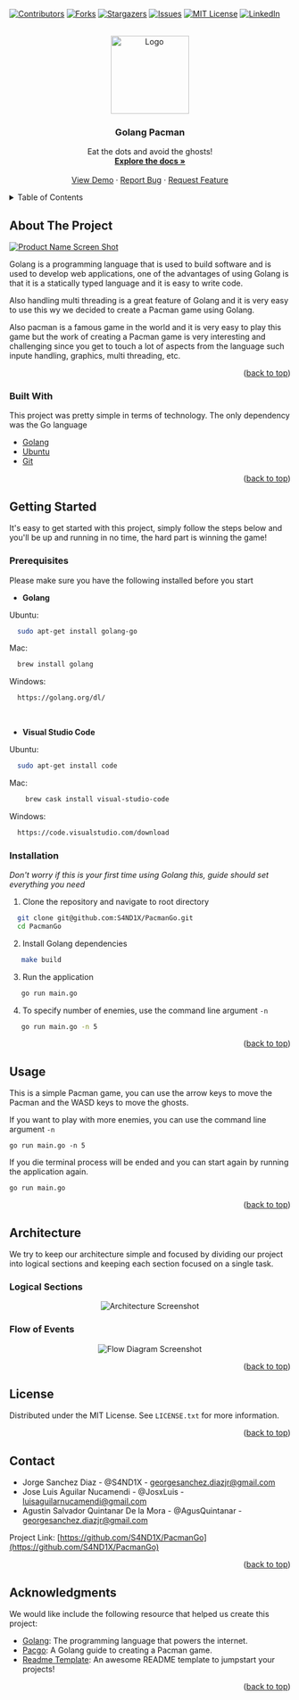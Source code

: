 <div id="top"></div>

[![Contributors][contributors-shield]][contributors-url] [![Forks][forks-shield]][forks-url] [![Stargazers][stars-shield]][stars-url] [![Issues][issues-shield]][issues-url] [![MIT License][license-shield]][license-url] [![LinkedIn][linkedin-shield]][linkedin-url]

<!-- PROJECT LOGO -->
<br />
<div align="center">
  <a href="https://github.com/S4ND1X/PacmanGo">
    <img src="images/logo.png" alt="Logo" width="140" height="140">
  </a>

  <h3 align="center">Golang Pacman</h3>

  <p align="center">
    Eat the dots and avoid the ghosts!
    <br />
    <a href="https://github.com/S4ND1X/PacmanGo"><strong>Explore the docs »</strong></a>
    <br />
    <br />
    <a href="https://github.com/S4ND1X/PacmanGo">View Demo</a>
    ·
    <a href="https://github.com/S4ND1X/PacmanGo/issues">Report Bug</a>
    ·
    <a href="https://github.com/S4ND1X/PacmanGo/issues">Request Feature</a>
  </p>
</div>

<!-- TABLE OF CONTENTS -->
<details>
  <summary>Table of Contents</summary>
  <ol>
    <li>
      <a href="#about-the-project">About The Project</a>
      <ul>
        <li><a href="#built-with">Built With</a></li>
      </ul>
    </li>
    <li>
      <a href="#getting-started">Getting Started</a>
      <ul>
        <li><a href="#prerequisites">Prerequisites</a></li>
        <li><a href="#installation">Installation</a></li>
      </ul>
    </li>
    <li><a href="#usage">Usage</a></li>
    <li><a href="#architecture">Architecture</a></li>
    <li><a href="#license">License</a></li>
    <li><a href="#contact">Contact</a></li>
    <li><a href="#acknowledgments">Acknowledgments</a></li>
  </ol>
</details>

<!-- ABOUT THE PROJECT -->

## About The Project

[![Product Name Screen Shot][product-screenshot]](https://example.com)

Golang is a programming language that is used to build software and is used to develop web applications, one of the advantages of using Golang is that it is a statically typed language and it is easy to write code.

Also handling multi threading is a great feature of Golang and it is very easy to use this wy we decided to create a Pacman game using Golang.

Also pacman is a famous game in the world and it is very easy to play this game but the work of creating a Pacman game is very interesting and challenging since you get to touch a lot of aspects from the language such inpute handling, graphics, multi threading, etc.

<p align="right">(<a href="#top">back to top</a>)</p>

### Built With

This project was pretty simple in terms of technology. The only dependency was the Go language

- [Golang](https://golang.org/)
- [Ubuntu](https://www.ubuntu.com/)
- [Git](https://git-scm.com/)

<p align="right">(<a href="#top">back to top</a>)</p>

<!-- GETTING STARTED -->

## Getting Started

It's easy to get started with this project, simply follow the steps below and you'll be up and running in no time, the hard part is winning the game!

### Prerequisites

Please make sure you have the following installed before you start

- **Golang**

Ubuntu:

```sh
  sudo apt-get install golang-go
```

Mac:

```sh
  brew install golang
```

Windows:

```sh
  https://golang.org/dl/
```

<br/>

- **Visual Studio Code**

Ubuntu:

```sh
  sudo apt-get install code
```

Mac:

```sh
    brew cask install visual-studio-code
```

Windows:

```sh
  https://code.visualstudio.com/download
```

### Installation

_Don't worry if this is your first time using Golang this, guide should set everything you need_

1. Clone the repository and navigate to root directory

```sh
  git clone git@github.com:S4ND1X/PacmanGo.git
  cd PacmanGo
```

2. Install Golang dependencies

```sh
   make build
```

3. Run the application

```sh
   go run main.go
```

4. To specify number of enemies, use the command line argument `-n`

```sh
   go run main.go -n 5
```

<p align="right">(<a href="#top">back to top</a>)</p>

<!-- USAGE EXAMPLES -->

## Usage

This is a simple Pacman game, you can use the arrow keys to move the Pacman and the WASD keys to move the ghosts.

If you want to play with more enemies, you can use the command line argument `-n`

    go run main.go -n 5

If you die terminal process will be ended and you can start again by running the application again.

    go run main.go

<p align="right">(<a href="#top">back to top</a>)</p>

<!-- Architecture -->

## Architecture

We try to keep our architecture simple and focused by dividing our project into logical sections and keeping each section focused on a single task.

### Logical Sections

<div align="center">

![Architecture Screenshot][architecture-screenshot]

</div>

### Flow of Events

<div align="center">

![Flow Diagram Screenshot][flow_diagram-screenshot]

</div>

<p align="right">(<a href="#top">back to top</a>)</p>

<!-- LICENSE -->

## License

Distributed under the MIT License. See `LICENSE.txt` for more information.

<p align="right">(<a href="#top">back to top</a>)</p>

<!-- CONTACT -->

## Contact

- Jorge Sanchez Diaz - @S4ND1X - georgesanchez.diazjr@gmail.com
- Jose Luis Aguilar Nucamendi - @JosxLuis - luisaguilarnucamendi@gmail.com
- Agustin Salvador Quintanar De la Mora - @AgusQuintanar - georgesanchez.diazjr@gmail.com

Project Link: [https://github.com/S4ND1X/PacmanGo](https://github.com/S4ND1X/PacmanGo)

<p align="right">(<a href="#top">back to top</a>)</p>

<!-- ACKNOWLEDGMENTS -->

## Acknowledgments

We would like include the following resource that helped us create this project:

- [Golang](https://golang.org/): The programming language that powers the internet.
- [Pacgo](https://github.com/danicat/pacgo): A Golang guide to creating a Pacman game.
- [Readme Template](https://github.com/othneildrew/Best-README-Template): An awesome README template to jumpstart your projects!

<p align="right">(<a href="#top">back to top</a>)</p>

<!-- MARKDOWN LINKS & IMAGES -->
<!-- https://www.markdownguide.org/basic-syntax/#reference-style-links -->

[contributors-shield]: https://img.shields.io/github/contributors/S4ND1X/PacmanGo.svg?style=for-the-badge
[contributors-url]: https://github.com/S4ND1X/PacmanGo/graphs/contributors
[forks-shield]: https://img.shields.io/github/forks/S4ND1X/PacmanGo.svg?style=for-the-badge
[forks-url]: https://github.com/S4ND1X/PacmanGo/network/members
[stars-shield]: https://img.shields.io/github/stars/S4ND1X/PacmanGo.svg?style=for-the-badge
[stars-url]: https://github.com/S4ND1X/PacmanGo/stargazers
[issues-shield]: https://img.shields.io/github/issues/S4ND1X/PacmanGo.svg?style=for-the-badge
[issues-url]: https://github.com/S4ND1X/PacmanGo/issues
[license-shield]: https://img.shields.io/github/license/S4ND1X/PacmanGo.svg?style=for-the-badge
[license-url]: https://github.com/S4ND1X/PacmanGo/blob/master/LICENSE.txt
[linkedin-shield]: https://img.shields.io/badge/-LinkedIn-black.svg?style=for-the-badge&logo=linkedin&colorB=555
[linkedin-url]: https://www.linkedin.com/in/jorgesanchezdiaz/
[product-screenshot]: images/screenshot.jpeg
[architecture-screenshot]: images/architecture.png
[flow_diagram-screenshot]: images/flow_diagram.png
